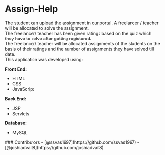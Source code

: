 # Assign-Help
<p>
The student can upload the assignment in our portal. A freelancer / teacher will be allocated to solve the assignment.<br> The freelancer/ teacher has been given ratings based on the quiz which they have to solve after getting registered.<br> The freelancer/ teacher will be allocated assignments of the students on the basis of their ratings and the number of assignments they have solved till date.
 <br>This application was developed using:</p>
  <b>Front End:</b> 
  <ul>
    <li>HTML</li>
    <li>CSS</li>
    <li>JavaScript</li>
  </ul>
<b>  Back End:</b>
<ul>
  <li>JSP</li>
  <li>Servlets</li>
</ul>
<b>Database:</b>
<ul><li>MySQL</li></ul>
### Contributors
- [@ssvas1997](https://github.com/ssvas1997)
- [@joshiadvait8](https://github.com/joshiadvait8)
